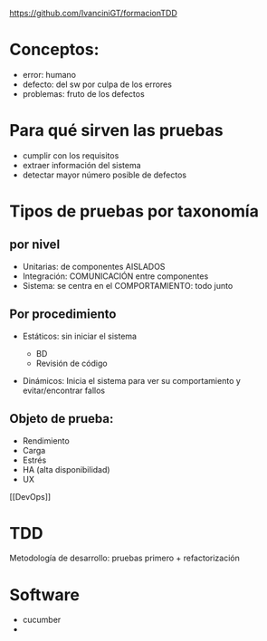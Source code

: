 
https://github.com/IvanciniGT/formacionTDD

# Conceptos:
- error: humano
- defecto: del sw por culpa de los errores
- problemas: fruto de los defectos

# Para qué sirven las pruebas
- cumplir con los requisitos
- extraer información del sistema
- detectar mayor número posible de defectos

# Tipos de pruebas por taxonomía
## por nivel
- Unitarias: de componentes AISLADOS
- Integración: COMUNICACIÓN entre componentes
- Sistema: se centra en el COMPORTAMIENTO: todo junto

## Por procedimiento
- Estáticos: sin iniciar el sistema
	- BD
	- Revisión de código
	
- Dinámicos: Inicia el sistema para ver su comportamiento y evitar/encontrar fallos	

## Objeto de prueba:
- Rendimiento
- Carga
- Estrés
- HA (alta disponibilidad)
- UX

[[DevOps]]

# TDD
Metodología de desarrollo: pruebas primero + refactorización

# Software
* cucumber
* 